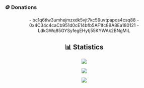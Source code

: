 ### 🪙 Donations
<div align="center">
- bc1q6tlw3umhejmzxdk5vjt7kc59uvtpapqs4csq88
- 0x4C34c4caCb951d0cE14bfb5AF1fc89A8Ea180121
- LdkGWq85GYSyfegEHytj55KYWAk2BNgMiL

## 📊 Statistics
<div align="center">

![](https://github-readme-streak-stats.herokuapp.com/?user=switchful&count_private=true&show_icons=true&theme=radical&hide_border=true&hide_title=true)

![](https://github-readme-stats.vercel.app/api?username=switchful&include_all_commits=true&show_icons=true&hide_border=true&hide_title=true&count_private=true&theme=radical)

![](https://github-readme-stats.vercel.app/api/top-langs/?username=switchful&layout=compact&count_private=true&langs_count=8&hide_border=true&theme=radical)

</div>
